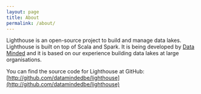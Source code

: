 ```yaml
---
layout: page
title: About
permalink: /about/
---
```


Lighthouse is an open-source project to build and manage data lakes. Lighthouse is built on top of Scala and Spark. It is being developed by [Data Minded](https://dataminded.be) and it is based on our experience building data lakes at large organisations. 

You can find the source code for Lighthouse at GitHub:
[http://github.com/datamindedbe/lighthouse](http://github.com/datamindedbe/lighthouse)


[jekyll-organization]: https://github.com/jekyll
